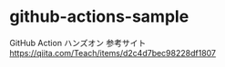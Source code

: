 # github-actions-sample

GitHub Action ハンズオン
参考サイト
https://qiita.com/Teach/items/d2c4d7bec98228df1807
